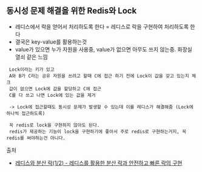 ## 동시성 문제 해결을 위한 Redis와 Lock

- 레디스에서 락을 얻어서 처리하도록 한다 = 레디스로 락을 구현하여 처리하도록 한다
- 결국은 key-value를 활용하는것
- value가 있으면 누가 자원을 사용중, value가 없으면 아무도 쓰지 않는중. 화장실 열쇠 같은 느낌

```
 Lock이라는 키가 있고
 A와 B가 C라는 공유 자원을 쓰려고 할때 C에 접근 하기 전에 Lock이 값을 갖고 있는지 체크
 값이 없으면 Lock에 값을 할당하고 C에 접근
 C를 다 쓰고 나면 Lock에 있는 값을 제거

 -> Lock에 접근할때도 동시성 문제가 발생할 수 있는데 이를 레디스가 해결해줌 (Lock에 하나씩 접근하도록)

 꼭 redis로 lock을 구현하지 않아도 된다.
 redis가 제공하는 기능이 lock을 구현하기에 좋아서 주로 redis로 구현하는거지, 꼭 redis를 써야하는건 아니다.
```

출처
- [레디스와 분산 락(1/2) - 레디스를 활용한 분산 락과 안전하고 빠른 락의 구현](https://hyperconnect.github.io/2019/11/15/redis-distributed-lock-1.html)
